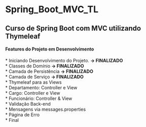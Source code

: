 # Spring_Boot_MVC_TL
<h2>Curso de Spring Boot com MVC utilizando Thymeleaf</h2>

<h4>Features do Projeto em Desenvolvimento</h4>
* Iniciando Desenvolvimento do Projeto. <strong>-> FINALIZADO</strong><br>
* Classes de Domínio <strong>-> FINALIZADO</strong><br>
* Camada de Persistência <strong>-> FINALIZADO</strong><br>
* Camada de Serviço <strong>-> FINALIZADO</strong><br>
* Thymeleaf para as Views<br>
* Departamento: Controller e View<br>
* Cargo: Controller e View<br>
* Funcionário: Controller & View<br>
* Validação Back-end<br>
* Mensagens via messages.properties<br>
* Página de Erro<br>
* Final<br>
